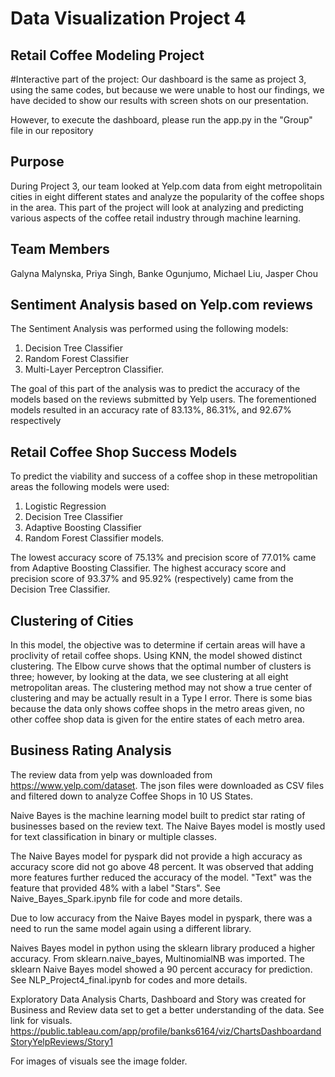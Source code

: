 # Data Visualization Project 4

## Retail Coffee Modeling Project

#Interactive part of the project:
Our dashboard is the same as project 3, using the same codes, but because we were unable to host our findings, we have decided to show our results with
screen shots on our presentation.

However, to execute the dashboard, please run the app.py in the "Group" file in our repository

## Purpose

During Project 3, our team looked at Yelp.com data from eight metropolitain cities in eight different states and analyze the popularity
of the coffee shops in the area.  This part of the project will look at analyzing and predicting various aspects of the coffee retail industry
through machine learning.

## Team Members
Galyna Malynska, Priya Singh, Banke Ogunjumo, Michael Liu, Jasper Chou

## Sentiment Analysis based on Yelp.com reviews
The Sentiment Analysis was performed using the following models:

 1. Decision Tree Classifier
 2. Random Forest Classifier
 3. Multi-Layer Perceptron Classifier.

The goal of this part of the analysis was to predict the accuracy of the models based on the reviews submitted by Yelp
users.  The forementioned models resulted in an accuracy rate of 83.13%, 86.31%, and 92.67% respectively

## Retail Coffee Shop Success Models
To predict the viability and success of a coffee shop in these metropolitian areas the following models were used:
 1. Logistic Regression
 2. Decision Tree Classifier
 3. Adaptive Boosting Classifier
 4. Random Forest Classifier models.

The lowest accuracy score of 75.13% and precision score of 77.01% came from Adaptive Boosting Classifier.  The highest accuracy score and precision score of 93.37% and 95.92% (respectively) came from the Decision Tree Classifier.

## Clustering of Cities
In this model, the objective was to determine if certain areas will have a proclivity of retail coffee shops.  Using KNN, the model showed distinct clustering.  The Elbow curve shows that the optimal number of clusters is three; however, by looking at the data, we see clustering at all eight metropolitan areas.  The clustering method may not show a true center of clustering and may be actually result in a Type I error.  There is some bias because the data only shows coffee shops in the metro areas given, no other coffee shop data is given for the entire states of each metro area.

## Business Rating Analysis
The review data from yelp was downloaded from https://www.yelp.com/dataset. The json files were downloaded as CSV files and filtered down to analyze Coffee Shops in 10 US States.

Naive Bayes is the machine learning model built to predict star rating of businesses based on the review text. The Naive Bayes model is mostly used for text classification in binary or multiple classes.

The Naive Bayes model for pyspark did not provide a high accuracy as accuracy score did not go above 48 percent. It was observed that adding more features further reduced the accuracy of the model. "Text" was the feature that provided 48% with a label "Stars". See Naive_Bayes_Spark.ipynb file for code and more details.

Due to low accuracy from the Naive Bayes model in pyspark, there was a need to run the same model again using a different library.

Naives Bayes model in python using the sklearn library produced a higher accuracy. From sklearn.naive_bayes, MultinomialNB was imported. The sklearn Naive Bayes model showed a 90 percent accuracy for prediction. See NLP_Project4_final.ipynb for codes and more details.

Exploratory Data Analysis Charts, Dashboard and Story was created for Business and Review data set to get a better understanding of the data. See link for visuals. https://public.tableau.com/app/profile/banks6164/viz/ChartsDashboardandStoryYelpReviews/Story1

For images of visuals see the image folder.
